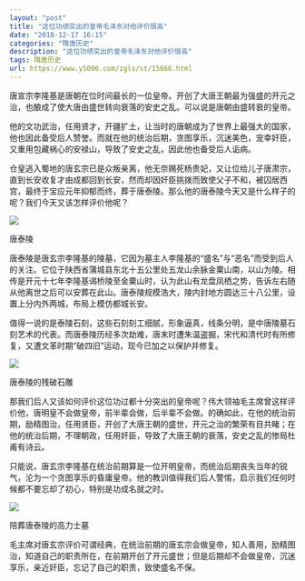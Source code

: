 ```yaml
---
layout: "post"
title: "这位功绩突出的皇帝毛泽东对他评价很高"
date: "2018-12-17 16:15"
categories: "隋唐历史"
description: "这位功绩突出的皇帝毛泽东对他评价很高"
tags: 隋唐历史
url: https://www.y5000.com/zgls/st/15666.html
---
```






唐宣宗李隆基是唐朝在位时间最长的一位皇帝。开创了大唐王朝最为强盛的开元之治，也酿成了使大唐由盛世转向衰落的安史之乱。可以说是唐朝由盛转衰的皇帝。

他的文功武治，任用贤才，开疆扩土，让当时的唐朝成为了世界上最强大的国家，他也因此备受后人赞誉。而就在他的统治后期，贪图享乐，沉迷美色，宠幸奸臣，又重用包藏祸心的安禄山，导致了安史之乱，因此他也备受后人诟病。

仓皇逃入蜀地的唐玄宗已是众叛亲离，他无奈赐死杨贵妃，又让位给儿子唐肃宗，直到长安收复才由成都回到长安，然而却因奸臣挑拨而致使父子不和，被囚居西宫，最终于宝应元年抑郁而终，葬于唐泰陵。那么他的唐泰陵今天又是什么样子的呢？我们今天又该怎样评价他呢？

![](https://img.y5000.com/uploads/allimg/170302/8-1F30209341I32.jpg)

唐泰陵

唐泰陵是唐玄宗李隆基的陵墓，它因为墓主人李隆基的“盛名”与“恶名”而受到后人的关注。它位于陕西省蒲城县东北十五公里处五龙山余脉金粟山南，以山为陵。相传是开元十七年李隆基谒桥陵至金粟山时，认为此山有龙盘凤栖之势，告诉左右随从他离世之后可以安葬在此山。唐泰陵规模浩大，陵内封地方圆达三十八公里，设置上分内外两城，布局上模仿都城长安。

值得一说的是泰陵石刻，这些石刻刻工细腻，形象逼真，线条分明，是中唐陵墓石刻艺术的代表。而唐泰陵历经多次劫难，唐末时遭朱温盗掘，宋代和清代时有所修复，又遭文革时期“破四旧”运动，现今已加之以保护并修复。

![](https://img.y5000.com/uploads/allimg/170302/8-1F30209342E36.jpg)

唐泰陵的残破石雕

那我们后人又该如何评价这位功过都十分突出的皇帝呢？伟大领袖毛主席曾这样评价他，唐明皇不会做皇帝，前半辈会做，后半辈不会做。的确如此，在他的统治前期，励精图治，任用贤臣，开创了大唐王朝的盛世，开元之治的繁荣有目共睹；在他的统治后期，不理朝政，任用奸臣，导致了大唐王朝的衰落，安史之乱的惨局杜甫有诗云。

只能说，唐玄宗李隆基在统治前期算是一位开明皇帝，而统治后期丧失当年的锐气，沦为一个贪图享乐的昏庸皇帝。他的教训值得我们后人警惕，启示我们任何时候都不要忘却了初心，特别是功成名就之时。

![](https://img.y5000.com/uploads/allimg/170302/8-1F302093435135.jpg)

陪葬唐泰陵的高力士墓

毛主席对唐玄宗评价可谓经典，在统治前期的唐玄宗会做皇帝，知人善用，励精图治，知道自己的职责所在，在前期开创了开元盛世；但是后期却不会做皇帝，沉迷享乐，亲近奸臣，忘记了自己的职责，致使盛名不保。
